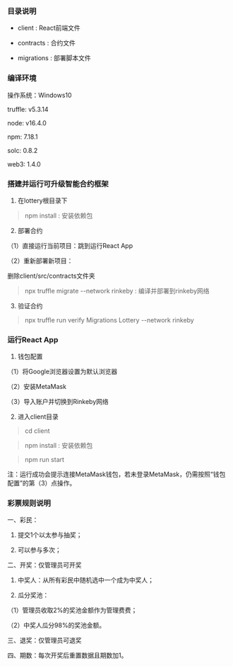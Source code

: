### 目录说明

* client : React前端文件

* contracts : 合约文件

* migrations : 部署脚本文件



### 编译环境

操作系统：Windows10

truffle: v5.3.14

node: v16.4.0

npm: 7.18.1

solc: 0.8.2

web3: 1.4.0



### 搭建并运行可升级智能合约框架

1. 在lottery根目录下

> npm install : 安装依赖包



2. 部署合约

（1）直接运行当前项目：跳到运行React App

（2）重新部署新项目：

删除client/src/contracts文件夹

> npx truffle migrate --network rinkeby : 编译并部署到rinkeby网络



3. 验证合约

> npx truffle run verify Migrations Lottery --network rinkeby



### 运行React App

1. 钱包配置

（1）将Google浏览器设置为默认浏览器

（2）安装MetaMask

（3）导入账户并切换到Rinkeby网络



2. 进入client目录

> cd client

> npm install : 安装依赖包

> npm run start

注：运行成功会提示连接MetaMask钱包，若未登录MetaMask，仍需按照“钱包配置”的第（3）点操作。



### 彩票规则说明

一、彩民：

1. 提交1个以太参与抽奖；

2. 可以参与多次；



二、开奖：仅管理员可开奖

1. 中奖人：从所有彩民中随机选中一个成为中奖人；

2. 瓜分奖池：

（1）管理员收取2%的奖池金额作为管理费费；

（2）中奖人瓜分98%的奖池金额。



三、退奖：仅管理员可退奖



四、期数：每次开奖后重置数据且期数加1。

